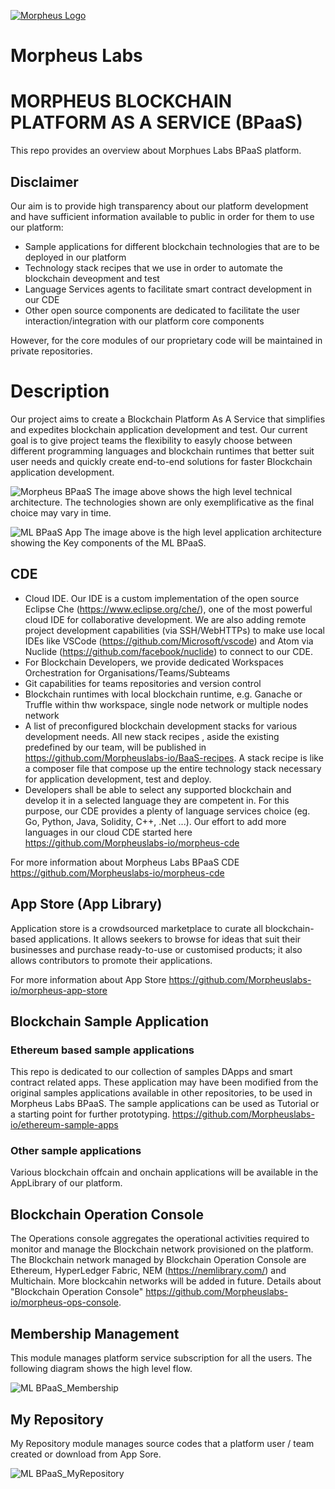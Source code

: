 [![Morpheus Logo](https://avatars1.githubusercontent.com/u/34614083?s=200&amp;v=4)](http://morpheuslabs.io/)
# Morpheus Labs

# MORPHEUS BLOCKCHAIN PLATFORM AS A SERVICE (BPaaS)
This repo provides an overview about Morphues Labs BPaaS platform.
## Disclaimer
Our aim is to provide high transparency about our platform development and have sufficient information available to public in order for them to use our platform:
 - Sample applications for different blockchain technologies that are to be deployed in our platform
 - Technology stack recipes that we use in order to automate the blockchain deveopment and test
 - Language Services agents to facilitate smart contract development in our CDE
 - Other open source components are dedicated to facilitate the user interaction/integration with our platform core components

 However, for the core modules of our proprietary code will be maintained in private repositories.

# Description
Our project aims to create a Blockchain Platform As A  Service that simplifies and expedites blockchain application development and test.
Our current goal is to give project teams the flexibility to easyly choose between different programming languages and blockchain runtimes that better suit user needs and quickly create end-to-end solutions for faster Blockchain application development.

![Morpheus BPaaS](./img/ML_Archi.png) The image above shows the high level technical architecture. The technologies shown are only exemplificative as the final choice may vary in time.

![ML BPaaS App](./img/App-Arch-01.PNG) The image above is the high level application architecture showing the Key components of the ML BPaaS.

##  CDE
  - Cloud IDE. Our IDE is a custom implementation of the open source Eclipse Che (https://www.eclipse.org/che/), one of the most powerful cloud IDE for collaborative development. We are also adding remote project development capabilities (via SSH/WebHTTPs) to make use local IDEs like VSCode (https://github.com/Microsoft/vscode) and Atom via Nuclide (https://github.com/facebook/nuclide) to connect to our CDE.
  - For Blockchain Developers, we provide dedicated Workspaces Orchestration for Organisations/Teams/Subteams
  - Git capabilities for teams repositories and version control
  - Blockchain runtimes with local blockchain runtime, e.g. Ganache or Truffle within thw workspace, single node network or multiple nodes network
  - A list of preconfigured blockchain development stacks for various development needs. All new stack recipes , aside the existing predefined by our team, will be published in https://github.com/Morpheuslabs-io/BaaS-recipes. A stack recipe is like a composer file that compose up the entire technology stack necessary for application development, test and deploy.
  - Developers shall be able to select any supported blockchain and develop it in a selected language they are competent in. For this purpose, our CDE provides a plenty of language services choice (eg. Go, Python, Java, Solidity, C++, .Net ...). Our effort to add more languages in our cloud CDE started here https://github.com/Morpheuslabs-io/morpheus-cde

  For more information about Morpheus Labs BPaaS CDE https://github.com/Morpheuslabs-io/morpheus-cde

##  App Store (App Library)
Application store is a crowdsourced marketplace to curate all blockchain-based applications. It allows seekers to browse for ideas that suit their businesses and purchase ready-to-use or customised products; it also allows contributors to promote their applications.

  For more information about App Store https://github.com/Morpheuslabs-io/morpheus-app-store

## Blockchain Sample Application
### Ethereum based sample applications
  This repo is dedicated to our collection of samples DApps and smart contract related apps. These application may have been modified from the original samples applications available in other repositories, to be used in Morpheus Labs BPaaS. The sample applications can be used as Tutorial or a starting point for further prototyping.
  https://github.com/Morpheuslabs-io/ethereum-sample-apps
  
### Other sample applications

Various blockchain offcain and onchain applications will be available in the AppLibrary of our platform.

## Blockchain Operation Console
The Operations console aggregates the operational activities required to monitor and manage the Blockchain network provisioned on the platform. The Blockchain network managed by Blockchain Operation Console are Ethereum, HyperLedger Fabric, NEM (https://nemlibrary.com/) and Multichain. More blockcahin networks will be added in future. Details about "Blockchain Operation Console" https://github.com/Morpheuslabs-io/morpheus-ops-console.

## Membership Management

This module manages platform service subscription for all the users. The following diagram shows the high level flow.

![ML BPaaS_Membership](./img/membership.PNG)

## My Repository

My Repository module manages source codes that a platform user / team created or download from App Sore.

![ML BPaaS_MyRepository](./img/myrepository.PNG)





